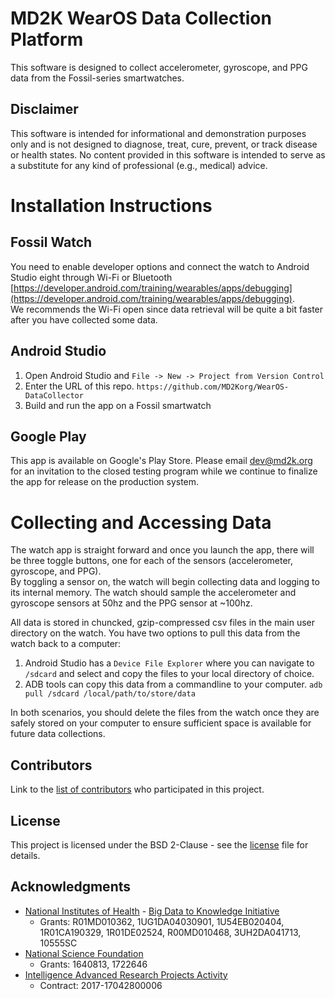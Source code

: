 # MD2K WearOS Data Collection Platform
This software is designed to collect accelerometer, gyroscope, and PPG data from the Fossil-series smartwatches.    

## Disclaimer
This software is intended for informational and demonstration purposes only and is not designed to diagnose, treat, cure, prevent, or track disease or health states. No content provided in this software is intended to serve as a substitute for any kind of professional (e.g., medical) advice.

# Installation Instructions

## Fossil Watch
You need to enable developer options and connect the watch to Android Studio eight through Wi-Fi or Bluetooth [https://developer.android.com/training/wearables/apps/debugging](https://developer.android.com/training/wearables/apps/debugging).  
We recommends the Wi-Fi open since data retrieval will be quite a bit faster after you have collected some data.


## Android Studio
1. Open Android Studio and `File -> New -> Project from Version Control`
2. Enter the URL of this repo. `https://github.com/MD2Korg/WearOS-DataCollector`
3. Build and run the app on a Fossil smartwatch


## Google Play
This app is available on Google's Play Store.  Please email dev@md2k.org for an invitation to the closed testing program while we continue to finalize the app for release on the production system.


# Collecting and Accessing Data
The watch app is straight forward and once you launch the app, there will be three toggle buttons, one for each of the sensors (accelerometer, gyroscope, and PPG).  
By toggling a sensor on, the watch will begin collecting data and logging to its internal memory. The watch should sample the accelerometer and gyroscope sensors 
at 50hz and the PPG sensor at ~100hz.  

All data is stored in chuncked, gzip-compressed csv files in the main user directory on the watch.  You have two options to pull this data from the watch back to a computer:
1. Android Studio has a `Device File Explorer` where you can navigate to `/sdcard` and select and copy the files to your local directory of choice.
2. ADB tools can copy this data from a commandline to your computer.  `adb pull /sdcard /local/path/to/store/data`

In both scenarios, you should delete the files from the watch once they are safely stored on your computer to ensure sufficient space is available for future data collections.

   
## Contributors

Link to the [list of contributors](https://github.com/MD2Korg/WearOS-DataCollector/graphs/contributors) who participated in this project.

## License

This project is licensed under the BSD 2-Clause - see the [license](https://github.com/MD2Korg/WearOS-DataCollector/blob/master/LICENSE) file for details.

## Acknowledgments

* [National Institutes of Health](https://www.nih.gov/) - [Big Data to Knowledge Initiative](https://datascience.nih.gov/bd2k)
  * Grants: R01MD010362, 1UG1DA04030901, 1U54EB020404, 1R01CA190329, 1R01DE02524, R00MD010468, 3UH2DA041713, 10555SC
* [National Science Foundation](https://www.nsf.gov/)
  * Grants: 1640813, 1722646
* [Intelligence Advanced Research Projects Activity](https://www.iarpa.gov/)
  * Contract: 2017-17042800006
